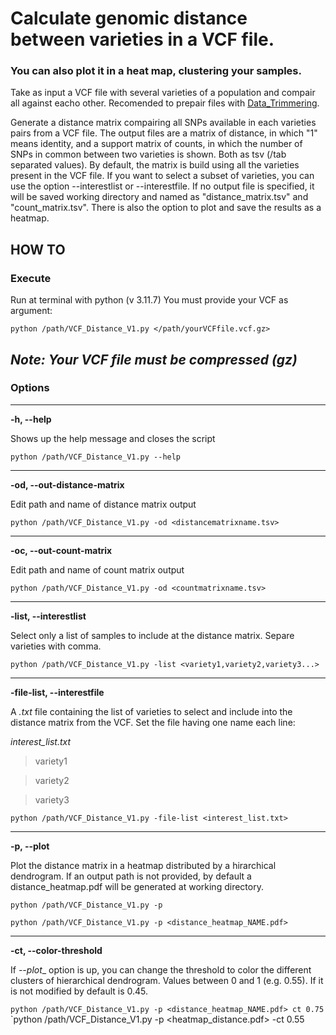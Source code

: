 # Calculate genomic distance between varieties in a VCF file.
### You can also plot it in a heat map, clustering your samples.

Take as input a VCF file with several varieties of a population and compair all against eacho other. Recomended to prepair files with [Data_Trimmering](https://github.com/jsarriaa/VCF_Manager/tree/main/Data_Trimmering).

Generate a distance matrix compairing all SNPs available in each varieties pairs from a VCF file. The output files are a matrix of distance, in which "1" means identity, and a support matrix of counts, in which the number of SNPs in common between two varieties is shown. Both as tsv (/tab separated values). 
By default, the matrix is build using all the varieties present in the VCF file. If you want to select a subset of varieties, you can use the option --interestlist or --interestfile. If no output file is specified, it will be saved working directory and named as "distance_matrix.tsv" and "count_matrix.tsv". 
There is also the option to plot and save the results as a heatmap.


## HOW TO

### Execute
Run at terminal with python (v 3.11.7)
You must provide your VCF as argument:

`python /path/VCF_Distance_V1.py </path/yourVCFfile.vcf.gz>`

_Note: Your VCF file must be compressed (gz)_
---
### Options
---
**-h, --help**

Shows up the help message and closes the script

`python /path/VCF_Distance_V1.py --help`

---
**-od, --out-distance-matrix**

Edit path and name of distance matrix output

`python /path/VCF_Distance_V1.py -od <distancematrixname.tsv>`

---
**-oc, --out-count-matrix**

Edit path and name of count matrix output

`python /path/VCF_Distance_V1.py -od <countmatrixname.tsv>`

---
**-list, --interestlist**

Select only a list of samples to include at the distance matrix. Separe varieties with comma.

`python /path/VCF_Distance_V1.py -list <variety1,variety2,variety3...>`

---
**-file-list, --interestfile**

A _.txt_ file containing the list of varieties to select and include into the distance matrix from the VCF.
Set the file having one name each line:

_interest_list.txt_

>variety1

>variety2

>variety3

`python /path/VCF_Distance_V1.py -file-list <interest_list.txt>`

---
**-p, --plot**

Plot the distance matrix in a heatmap distributed by a hirarchical dendrogram. If an output path is not provided, by default a distance_heatmap.pdf will be generated at working directory.

`python /path/VCF_Distance_V1.py -p`

`python /path/VCF_Distance_V1.py -p <distance_heatmap_NAME.pdf>`

---
**-ct, --color-threshold**

If _--plot__ option is up, you can change the threshold to color the different clusters of hierarchical dendrogram. Values between 0 and 1 (e.g. 0.55). If it is not modified by default is 0.45.

`python /path/VCF_Distance_V1.py -p <distance_heatmap_NAME.pdf> ct 0.75`
`python /path/VCF_Distance_V1.py -p <heatmap_distance.pdf> -ct 0.55
